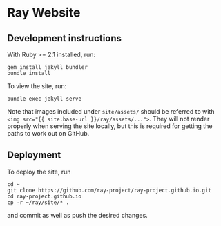 # Ray Website

## Development instructions

With Ruby >= 2.1 installed, run:

```
gem install jekyll bundler
bundle install
```

To view the site, run:

```
bundle exec jekyll serve
```

Note that images included under `site/assets/` should be referred to with
`<img src="{{ site.base-url }}/ray/assets/...">`. They will not render properly
when serving the site locally, but this is required for getting the paths to
work out on GitHub.

## Deployment

To deploy the site, run

```
cd ~
git clone https://github.com/ray-project/ray-project.github.io.git
cd ray-project.github.io
cp -r ~/ray/site/* .
```

and commit as well as push the desired changes.
